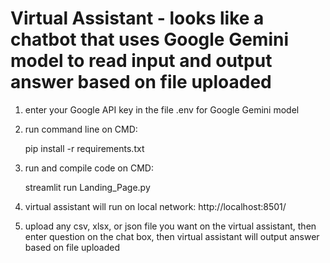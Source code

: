 # Virtual Assistant  - looks like a chatbot that uses Google Gemini model to read input and output answer based on file uploaded

1. enter your Google API key in the file .env for Google Gemini model

2. run command line on CMD:

   pip install -r requirements.txt

3. run and compile code on CMD:

   streamlit run Landing_Page.py

4. virtual assistant will run on local network: http://localhost:8501/

6. upload any csv, xlsx, or json file you want on the virtual assistant, then enter question on the chat box, then virtual assistant will output answer based on file uploaded
